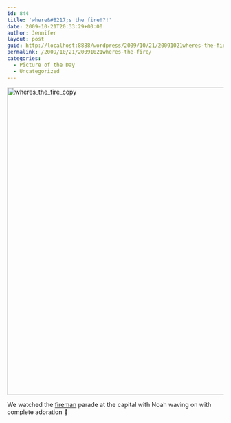 ```yaml
---
id: 844
title: 'where&#8217;s the fire!?!'
date: 2009-10-21T20:33:29+00:00
author: Jennifer
layout: post
guid: http://localhost:8888/wordpress/2009/10/21/20091021wheres-the-fire/
permalink: /2009/10/21/20091021wheres-the-fire/
categories:
  - Picture of the Day
  - Uncategorized
---
```

<img title="wheres_the_fire_copy" height="713" alt="wheres_the_fire_copy" width="950" class="alignleft size-full wp-image-486" src="http://static.squarespace.com/static/50db6bb3e4b015296cd43789/50dfa5b1e4b0dc6320e0b5ea/50dfa5b2e4b0dc6320e0b735/1256156994000/?format=original" />
  
We watched the [fireman](http://www.flickr.com/photos/jenniferandJennifers_photos/sets/72157622655267308/ "fireman") parade at the capital with Noah waving on with complete adoration 🙂